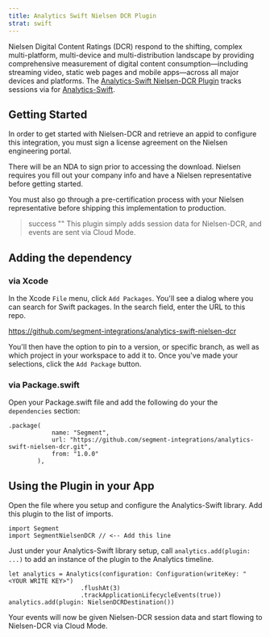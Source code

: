 ```yaml
---
title: Analytics Swift Nielsen DCR Plugin
strat: swift
---
```



Nielsen Digital Content Ratings (DCR) respond to the shifting, complex multi-platform, multi-device and multi-distribution landscape by providing comprehensive measurement of digital content consumption—including streaming video, static web pages and mobile apps—across all major devices and platforms. The [Analytics-Swift Nielsen-DCR Plugin](https://github.com/segment-integrations/analytics-swift-nielsen-dcr) tracks sessions via for [Analytics-Swift](https://github.com/segmentio/analytics-swift).

## Getting Started

In order to get started with Nielsen-DCR and retrieve an appid to configure this integration, you must sign a license agreement on the Nielsen engineering portal.

There will be an NDA to sign prior to accessing the download. Nielsen requires you fill out your company info and have a Nielsen representative before getting started.

You must also go through a pre-certification process with your Nielsen representative before shipping this implementation to production.

> success ""
> This plugin simply adds session data for Nielsen-DCR, and events are sent via Cloud Mode.

## Adding the dependency

### via Xcode
In the Xcode `File` menu, click `Add Packages`.  You'll see a dialog where you can search for Swift packages.  In the search field, enter the URL to this repo.

https://github.com/segment-integrations/analytics-swift-nielsen-dcr

You'll then have the option to pin to a version, or specific branch, as well as which project in your workspace to add it to.  Once you've made your selections, click the `Add Package` button.  

### via Package.swift

Open your Package.swift file and add the following do your the `dependencies` section:

```
.package(
            name: "Segment",
            url: "https://github.com/segment-integrations/analytics-swift-nielsen-dcr.git",
            from: "1.0.0"
        ),
```

## Using the Plugin in your App

Open the file where you setup and configure the Analytics-Swift library.  Add this plugin to the list of imports.

```
import Segment
import SegmentNielsenDCR // <-- Add this line
```

Just under your Analytics-Swift library setup, call `analytics.add(plugin: ...)` to add an instance of the plugin to the Analytics timeline.

```
let analytics = Analytics(configuration: Configuration(writeKey: "<YOUR WRITE KEY>")
                    .flushAt(3)
                    .trackApplicationLifecycleEvents(true))
analytics.add(plugin: NielsenDCRDestination())
```
Your events will now be given Nielsen-DCR session data and start flowing to Nielsen-DCR via Cloud Mode.
